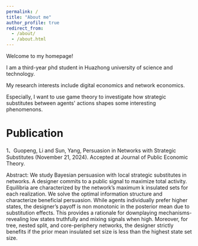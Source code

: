 ```yaml
---
permalink: /
title: "About me"
author_profile: true
redirect_from: 
  - /about/
  - /about.html
---
```

Welcome to my homepage!

I am a third-year phd student in Huazhong university of science and technology.

My research interests include digital economics and network economics.

Especially, I want to use game theory to investigate how strategic substitutes between agents' actions shapes some interesting phenomenons.


# Publication

1、Guopeng, Li and Sun, Yang, Persuasion in Networks with Strategic Substitutes (November 21, 2024). Accepted at Journal of Public Economic Theory.

Abstract: We study Bayesian persuasion with local strategic substitutes in networks. A designer commits to a public signal to maximize total activity. Equilibria are characterized by the network’s maximum k insulated sets for each realization. We solve the optimal information structure and characterize beneficial persuasion. While agents individually prefer higher states, the designer’s payoff is non monotonic in the posterior mean due to substitution effects. This provides a rationale for downplaying mechanisms-revealing low states truthfully and mixing signals when high. Moreover, for tree, nested split, and core-periphery networks, the designer strictly benefits if the prior mean insulated set size is less than the highest state set size.
